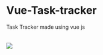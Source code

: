 # Vue-Task-tracker

Task Tracker made using vue js<br><br><br>
<a href="https://vuejs.org/"><img src="https://vuejs.org/images/logo.svg" /></a>
